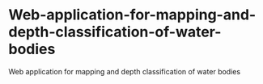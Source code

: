 # Web-application-for-mapping-and-depth-classification-of-water-bodies
Web application for mapping and depth classification of water bodies
